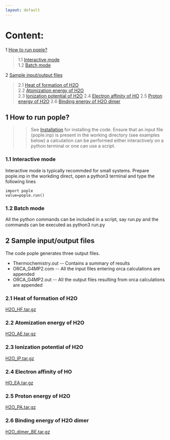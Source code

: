 ```yaml
---
layout: default
---
```


# Content:
1 [How to run pople?](#1-How-to-run-pople?)  
   > 1.1 [Interactive mode](#1.1-Interactive-mode)  
   > 1.2 [Batch mode](#1.2-Batch-mode)  

2 [Sample input/output files](#2.-Example-input/output-files)
   > 2.1 [Heat of formation of H2O](#2.1-Heat-of-formation-of-H2O)  
   > 2.2 [Atomization energy of H2O](#2.2-Atomization-energy-of-H2O)  
   > 2.3 [Ionization potential of H2O](#2.3-Ionization-potential-of-H2O)
   > 2.4 [Electron affinity of HO](#2.4-Electron-affinity-of-HO)
   > 2.5 [Proton energy of H2O](#2.5-Proton-energy-of-H2O)
   > 2.6 [Binding energy of H2O dimer](#2.6-Binding-energy-of-H2O-dimer)
 
## 1 How to run pople?
>> See [Installation](#https://moldis-group.github.io/pople/installation.html) for installing the code. 
>> Ensure that an input file (pople.inp) is present in the working directory (see examples below) a calculation can be 
performed either interactively on a python terminal or one can use a script.

### 1.1 Interactive mode
Interactive mode is typically recommded for small systems. Prepare pople.inp in the workding direct, open a python3 terminal and type the following lines
```
import pople
value=pople.run()
```

### 1.2 Batch mode
All the python commands can be included in a script, say run.py and the commands can be executed as python3 run.py

## 2 Sample input/output files
The code pople generates three output files. 
* Thermochemistry.out -- Contains a summary of results 
* ORCA_G4MP2.com -- All the input files entering orca calculations are appended 
* ORCA_G4MP2.out -- All the output files resulting from orca calculations are appended


### 2.1 Heat of formation of H2O

[H2O_HF.tar.gz](#)

### 2.2 Atomization energy of H2O

[H2O_AE.tar.gz](#)

### 2.3 Ionization potential of H2O

[H2O_IP.tar.gz](#)

### 2.4 Electron affinity of HO

[HO_EA.tar.gz](#)

### 2.5 Proton energy of H2O

[H2O_PA.tar.gz](#)

### 2.6 Binding energy of H2O dimer

[H2O_dimer_BE.tar.gz](#)
